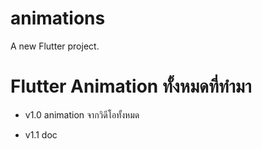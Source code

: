 # animations

A new Flutter project.

# Flutter Animation ทั้งหมดที่ทำมา

- v1.0 animation จากวิดีโอทั้งหมด

- v1.1 doc

